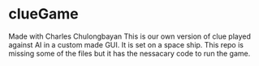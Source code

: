 # clueGame
Made with Charles Chulongbayan
This is our own version of clue played against AI in a custom made GUI. It is set on a space ship. This repo is missing some of the files but it has the nessacary code to run the game.
